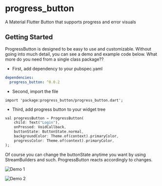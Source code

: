 # progress_button

A Material Flutter Button that supports progress and error visuals

## Getting Started

ProgressButton is designed to be easy to use and customizable. Without going into much detail, you can see a demo and example code below. What more do you need from a single class package??

- First, add dependency to your pubspec.yaml
```yaml
dependencies:
  progress_button: ^0.0.2
```

- Second, import the file
```
import 'package:progress_button/progress_button.dart';
```

- Third, add progress button to your widget tree
```dart
val progressButton = ProgressButton(
    child: Text("Login"),
    onPressed: VoidCallback,
    buttonState: ButtonState.normal,
    backgroundColor: Theme.of(context).primaryColor,
    progressColor: Theme.of(context).primaryColor,
);
```

Of course you can change the buttonState anytime you want by using StreamBuilders and such. ProgressButton reacts accordingly to changes.

![Demo 1](/demo1.gif?raw=true)

![Demo 2](/demo2.gif?raw=true)